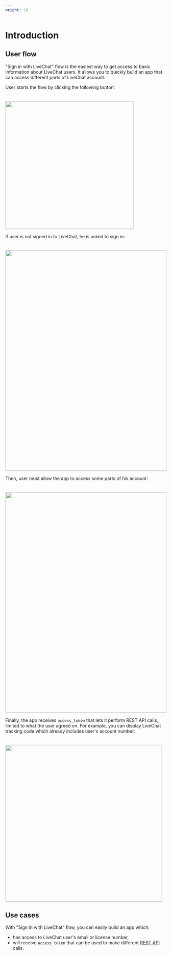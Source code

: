 ```yaml
---
weight: 10
---
```


# Introduction

## User flow

"Sign in with LiveChat" flow is the easiest way to get access to basic information about LiveChat users. It allows you to quickly build an app that can access different parts of LiveChat account.

User starts the flow by clicking the following button:

<img src="../assets/images/sign-in-with-livechat/flow-1.png" width="400" style="margin-top: 20px; border: 1px solid #ddd;"/>

If user is not signed in to LiveChat, he is asked to sign in:

<img src="../assets/images/sign-in-with-livechat/flow-2.png" width="690" style="margin-top: 20px; border: 1px solid #ddd;"/>

Then, user must allow the app to access some parts of his account:

<img src="../assets/images/sign-in-with-livechat/flow-3.png" width="690" style="margin-top: 20px; border: 1px solid #ddd;"/>

Finally, the app receives `access_token` that lets it perform REST API calls, limited to what the user agreed on. For example, you can display LiveChat tracking code which already includes user's account number:

<img src="../assets/images/sign-in-with-livechat/flow-4.png" width="490" style="margin-top: 20px; border: 1px solid #ddd;"/>

## Use cases

With "Sign in with LiveChat" flow, you can easily build an app which:

* has access to LiveChat user's email or license number,
* will receive `access_token` that can be used to make different <a href="/rest-api">REST API</a> calls.
